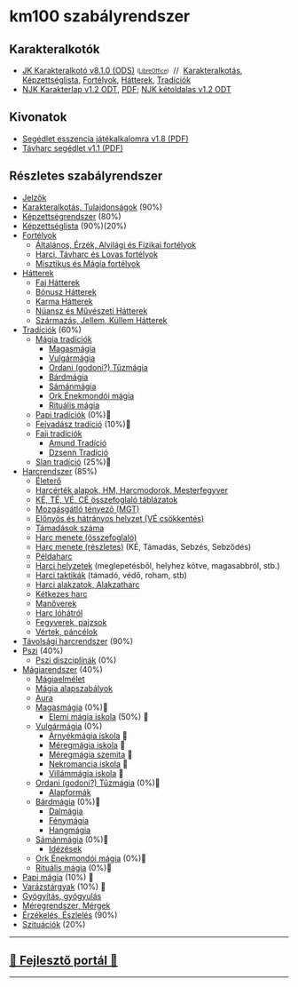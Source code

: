 # km100 szabályrendszer

## Karakteralkotók

- [JK Karakteralkotó v8.1.0 (ODS)](https://github.com/kaktusztea/km100/raw/master/segedlet/karakteralkoto_v8.1.0.ods?raw=true) <sub><sup>([LibreOffice](https://www.libreoffice.org/download/download/))</sup></sub>&nbsp;&nbsp;//&nbsp;&nbsp;[Karakteralkotás](010_karakteralkotas.md), [Képzettséglista](021_kepzettseglista.md), [Fortélyok](030_fortelyok.md), [Hátterek](040_hattererek.md), [Tradíciók](050_tradiciok.md)
- [NJK Karakterlap v1.2 ODT](https://github.com/kaktusztea/km100/raw/master/segedlet/km100_NJK_karlap_v1.2.odt?raw=true), [PDF](https://github.com/kaktusztea/km100/raw/master/segedlet/km100_NJK_karlap_v1.2.pdf?raw=true); [NJK kétoldalas v1.2 ODT](https://github.com/kaktusztea/km100/raw/master/segedlet/km100_NJK_karlap_v1.2_ketoldalas.odt)

## Kivonatok

- [Segédlet esszencia játékalkalomra v1.8 (PDF)](https://github.com/kaktusztea/km100/raw/master/segedlet/km100_segedlet_ingame_v1.8.pdf?raw=true)
- [Távharc segédlet v1.1 (PDF)](https://github.com/kaktusztea/km100/raw/master/segedlet/km100_segedlet_tavharc_v1.1.pdf?raw=true)

## Részletes szabályrendszer

- [Jelzők](000_jelzok.md)
- [Karakteralkotás, Tulajdonságok](010_karakteralkotas.md) (90%)
- [Képzettségrendszer](020_kepzettsegrendszer.md) (80%)
- [Képzettséglista](021_kepzettseglista.md) (90%)(20%)
- [Fortélyok](030_fortelyok.md)
  - [Általános, Érzék, Alvilági és Fizikai fortélyok](033_altalanos_fortelyok.md)
  - [Harci, Távharc és Lovas fortélyok](034_harci_fortelyok.md)
  - [Misztikus és Mágia fortélyok](035_misztikus_magia_fortelyok.md)
- [Hátterek](040_hattererek.md)
  - [Faj Hátterek](041_faj_hatterek.md)
  - [Bónusz Hátterek](042_bonusz_hatterek.md)
  - [Karma Hátterek](043_karma_hatterek.md)
  - [Nüansz és Művészeti Hátterek](044_nuansz_hatterek.md)
  - [Származás, Jellem, Küllem Hátterek](045_szarmazas_jellem_kullem_hatterek.md)
- [Tradíciók](050_tradiciok.md) (60%)
  - [Mágia tradíciók](051_00_magia_tradiciok.md)
    - [Magasmágia](051_01_magasmagia.md)
    - [Vulgármágia](051_02_vulgarmagia.md)
    - [Ordani (godoni?) Tűzmágia](051_03_ordani_tuzmagia.md)
    - [Bárdmágia](051_04_bardmagia.md)
    - [Sámánmágia](051_05_samanmagia.md)
    - [Ork Énekmondói mágia](051_06_ork_enekmondoi_magia.md)
    - [Rituális mágia](051_07_ritualis_magia.md)
  - [Papi tradíciók](052_00_papi_tradiciok.md) (0%)🚧
  - [Fejvadász tradíció](053_fejvadasz_tradicio.md) (10%)🚧
  - [Faji tradíciók](054_00_faji_tradiciok.md)
    - [Amund Tradíció](054_02_amund_tradicio.md)
    - [Dzsenn Tradíció](054_01_dzsenn_tradicio.md)
  - [Slan tradíció](055_slan_tradicio.md) (25%)🚧
- [Harcrendszer](060_harcrendszer.md) (85%)
  - [Életerő](061_eletero.md)
  - [Harcérték alapok, HM, Harcmodorok, Mesterfegyver](062_01_harcertekek_elemei.md)
  - [KÉ, TÉ, VÉ, CÉ összefoglaló táblázatok](062_02_ke_te_ve_ce.md)
  - [Mozgásgátló tényező (MGT)](063_01_mgt.md)
  - [Előnyös és hátrányos helyzet (VÉ csökkentés)](063_02_elonyos_hatranyos_helyzet.md)
  - [Támadások száma](063_03_tamadasok_szama.md)
  - [Harc menete (összefoglaló)](064_01_02_harc_menete_osszefoglalas.md)
  - [Harc menete (részletes)](064_01_02_harc_menete_reszletes.md) (KÉ, Támadás, Sebzés, Sebződés)
  - [Példaharc](064_02_peldaharc.md)
  - [Harci helyzetek](065_01_harci_helyzetek.md) (meglepetésből, helyhez kötve, magasabbról, stb.)
  - [Harci taktikák](065_02_harci_taktikak.md) (támadó, védő, roham, stb)
  - [Harci alakzatok, Alakzatharc](065_03_harci_alakzatok.md)
  - [Kétkezes harc](065_04_ketkezes_harc.md)
  - [Manőverek](065_05_manoverek.md)
  - [Harc lóhátról](066_harc_lohartol.md)
  - [Fegyverek, pajzsok](067_fegyverek.md)
  - [Vértek, páncélok](068_vertek_pancelok.md)
- [Távolsági harcrendszer](070_tavolsagi_harc.md) (90%)
- [Pszi](080_pszi.md) (40%)
  - [Pszi diszciplínák](081_pszi_diszciplinak.md) (0%)
- [Mágiarendszer](090_magiarendszer.md) (40%)
  - [Mágiaelmélet](091_magiaelmelet.md)
  - [Mágia alapszabályok](092_magia_alapszabalyok.md)
  - [Aura](093_aura.md)
  - [Magasmágia](051_01_magasmagia.md) (0%)🚧
    - [Elemi mágia iskola](magia.magas/elemi_magia.md) (50%) 🚧
  - [Vulgármágia](051_02_vulgarmagia.md) (0%)
    - [Árnyékmágia iskola](magia.vulgar/arnyekmagia.md) 🚧
    - [Méregmágia iskola](magia.vulgar/meregmagia.md) 🚧
    - [Méregmágia szemita](magia.vulgar/meregmagia.szemita.md) 🚧
    - [Nekromancia iskola](magia.vulgar/nekromancia.md) 🚧
    - [Villámmágia iskola](magia.vulgar/villammagia.md) 🚧
  - [Ordani (godoni?) Tűzmágia](051_03_ordani_tuzmagia.md) (0%)🚧
    - [Alapformák](magia.godoni.tuz/alapformak.md)
  - [Bárdmágia](051_04_bardmagia.md) (0%)🚧
    - [Dalmágia](magia.bard/dalmagia.md)
    - [Fénymágia](magia.bard/fenymagia.md)
    - [Hangmágia](magia.bard/hangmagia.md)
  - [Sámánmágia](051_05_samanmagia.md)  (0%)🚧
    - [Idézések](magia.saman/idezesek.md)
  - [Ork Énekmondói mágia](051_06_ork_enekmondoi_magia.md) (0%)🚧
  - [Rituális mágia](051_07_ritualis_magia.md) (0%)🚧
- [Papi mágia](100_papimagia.md) (10%) 🚧
- [Varázstárgyak](110_varazstargyak.md)  (10%) 🚧
- [Gyógyítás, gyógyulás](120_gyogyitas_gyogyulas.md)
- [Méregrendszer, Mérgek](130_meregrendszer.md)
- [Érzékelés, Észlelés](140_erzekeles_eszleles.md) (90%)
- [Szituációk](150_szituaciok.md) (20%)

---
## [🚧 Fejlesztő portál 🚧](https://github.com/kaktusztea/km100/wiki)

---

